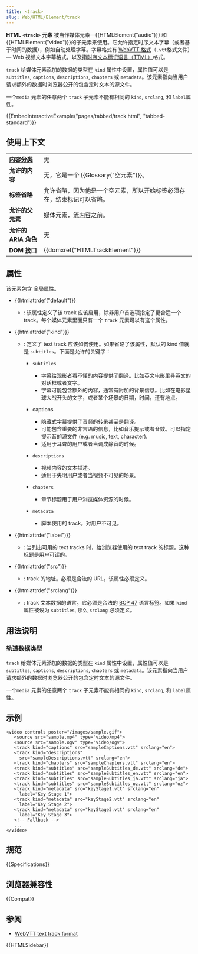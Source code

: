 ```yaml
---
title: <track>
slug: Web/HTML/Element/track
---
```


**HTML `<track>` 元素** 被当作媒体元素—{{HTMLElement("audio")}} 和 {{HTMLElement("video")}}的子元素来使用。它允许指定时序文本字幕（或者基于时间的数据），例如自动处理字幕。字幕格式有 [WebVTT 格式](/zh-CN/docs/Web/API/Web_Video_Text_Tracks_Format)（`.vtt`格式文件）— Web 视频文本字幕格式，以及指[时序文本标记语言（TTML）](https://w3c.github.io/ttml2/index.html)格式。

`track` 给媒体元素添加的数据的类型在 `kind` 属性中设置，属性值可以是 `subtitles`, `captions`, `descriptions`, `chapters` 或 `metadata`。该元素指向当用户请求额外的数据时浏览器公开的包含定时文本的源文件。

一个`media` 元素的任意两个 `track` 子元素不能有相同的 `kind`, `srclang`, 和 `label`属性。

{{EmbedInteractiveExample("pages/tabbed/track.html", "tabbed-standard")}}

## 使用上下文

<table class="standard-table">
 <tbody>
  <tr>
   <td><strong><a href="/zh-CN/docs/Web/HTML/Content_categories">内容分类</a></strong></td>
   <td>无</td>
  </tr>
  <tr>
   <td><strong>允许的内容</strong></td>
   <td>无，它是一个 {{Glossary("空元素")}}。</td>
  </tr>
  <tr>
   <td><strong>标签省略</strong></td>
   <td>允许省略，因为他是一个空元素，所以开始标签必须存在，结束标记可以省略。</td>
  </tr>
  <tr>
   <td><strong>允许的父元素</strong></td>
   <td>媒体元素，<a href="/zh-CN/docs/HTML/Content_categories#Flow_content">流内容</a>之前。</td>
  </tr>
  <tr>
   <td><strong>允许的 ARIA 角色</strong></td>
   <td>无</td>
  </tr>
  <tr>
   <td><strong>DOM 接口</strong></td>
   <td>{{domxref("HTMLTrackElement")}}</td>
  </tr>
 </tbody>
</table>

## 属性

该元素包含 [全局属性](/zh-CN/docs/HTML/Global_attributes)。

- {{htmlattrdef("default")}}
  - : 该属性定义了该 track 应该启用，除非用户首选项指定了更合适一个 track。每个媒体元素里面只有一个 `track` 元素可以有这个属性。
- {{htmlattrdef("kind")}}

  - : 定义了 text track 应该如何使用。如果省略了该属性，默认的 kind 值就是 `subtitles`。下面是允许的关键字：
  
    - `subtitles`

      - 字幕给观影者看不懂的内容提供了翻译。比如英文电影里非英文的对话框或者文字。
      - 字幕可能包含额外的内容，通常有附加的背景信息。比如在电影星球大战开头的文字，或者某个场景的日期，时间，还有地点。

    - captions

      - 隐藏式字幕提供了音频的转录甚至是翻译。
      - 可能包含重要的非言语的信息，比如音乐提示或者音效。可以指定提示音的源文件 (e.g. music, text, character).
      - 适用于耳聋的用户或者当调成静音的时候。

    - `descriptions`

      - 视频内容的文本描述。
      - 适用于失明用户或者当视频不可见的场景。

    - `chapters`

      - 章节标题用于用户浏览媒体资源的时候。

    - `metadata`

      - 脚本使用的 track。对用户不可见。

- {{htmlattrdef("label")}}
  - : 当列出可用的 text tracks 时，给浏览器使用的 text track 的标题，这种标题是用户可读的。
- {{htmlattrdef("src")}}
  - : track 的地址。必须是合法的 URL。该属性必须定义。
- {{htmlattrdef("srclang")}}
  - : track 文本数据的语言。它必须是合法的 [BCP 47](http://people.w3.org/rishida/utils/subtags/) 语言标签。如果 `kind` 属性被设为 `subtitles`, 那么 `srclang` 必须定义。

## 用法说明

### 轨道数据类型

`track` 给媒体元素添加的数据的类型在 `kind` 属性中设置，属性值可以是 `subtitles`, `captions`, `descriptions`, `chapters` 或 `metadata`。该元素指向当用户请求额外的数据时浏览器公开的包含定时文本的源文件。

一个`media` 元素的任意两个 `track` 子元素不能有相同的 `kind`, `srclang`, 和 `label`属性。

## 示例

```plain
<video controls poster="/images/sample.gif">
   <source src="sample.mp4" type="video/mp4">
   <source src="sample.ogv" type="video/ogv">
   <track kind="captions" src="sampleCaptions.vtt" srclang="en">
   <track kind="descriptions"
     src="sampleDescriptions.vtt" srclang="en">
   <track kind="chapters" src="sampleChapters.vtt" srclang="en">
   <track kind="subtitles" src="sampleSubtitles_de.vtt" srclang="de">
   <track kind="subtitles" src="sampleSubtitles_en.vtt" srclang="en">
   <track kind="subtitles" src="sampleSubtitles_ja.vtt" srclang="ja">
   <track kind="subtitles" src="sampleSubtitles_oz.vtt" srclang="oz">
   <track kind="metadata" src="keyStage1.vtt" srclang="en"
     label="Key Stage 1">
   <track kind="metadata" src="keyStage2.vtt" srclang="en"
     label="Key Stage 2">
   <track kind="metadata" src="keyStage3.vtt" srclang="en"
     label="Key Stage 3">
   <!-- Fallback -->
   ...
</video>
```

## 规范

{{Specifications}}

## 浏览器兼容性

{{Compat}}

## 参阅

- [WebVTT text track format](/zh-CN/docs/HTML/WebVTT)

{{HTMLSidebar}}
